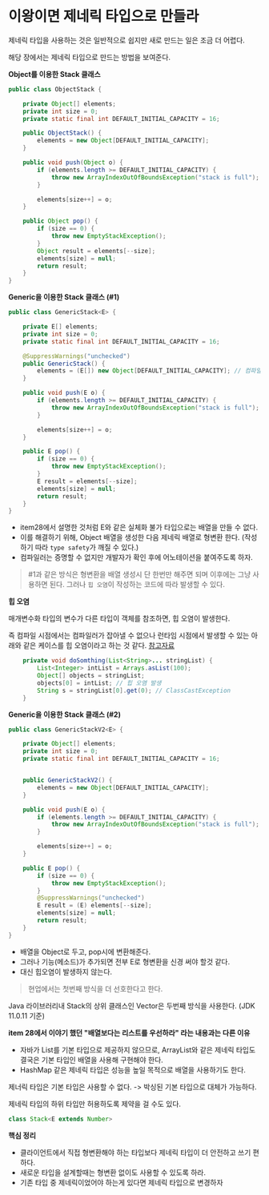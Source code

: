 # 이왕이면 제네릭 타입으로 만들라



제네릭 타입을 사용하는 것은 일반적으로 쉽지만 새로 만드는 일은 조금 더 어렵다.

해당 장에서는 제네릭 타입으로 만드는 방법을 보여준다.





**Object를 이용한 Stack 클래스**

```java
public class ObjectStack {

    private Object[] elements;
    private int size = 0;
    private static final int DEFAULT_INITIAL_CAPACITY = 16;

    public ObjectStack() {
        elements = new Object[DEFAULT_INITIAL_CAPACITY];
    }

    public void push(Object o) {
        if (elements.length >= DEFAULT_INITIAL_CAPACITY) {
            throw new ArrayIndexOutOfBoundsException("stack is full");
        }

        elements[size++] = o;
    }

    public Object pop() {
        if (size == 0) {
            throw new EmptyStackException();
        }
        Object result = elements[--size];
        elements[size] = null;
        return result;
    }
}
```



**Generic을 이용한 Stack 클래스 (#1)**

```java
public class GenericStack<E> {

    private E[] elements;
    private int size = 0;
    private static final int DEFAULT_INITIAL_CAPACITY = 16;

    @SuppressWarnings("unchecked")
    public GenericStack() {
        elements = (E[]) new Object[DEFAULT_INITIAL_CAPACITY]; // 컴파일 경고가 뜨기에, 어노테이션을 붙여주었다.
    }

    public void push(E o) {
        if (elements.length >= DEFAULT_INITIAL_CAPACITY) {
            throw new ArrayIndexOutOfBoundsException("stack is full");
        }

        elements[size++] = o;
    }

    public E pop() {
        if (size == 0) {
            throw new EmptyStackException();
        }
        E result = elements[--size];
        elements[size] = null;
        return result;
    }
}

```

- item28에서 설명한 것처럼 E와 같은 실체화 불가 타입으로는 배열을 만들 수 없다.
- 이를 해결하기 위해, Object 배열을 생성한 다음 제네릭 배열로 형변환 한다. (작성하기 따라 `type safety`가 깨질 수 있다.)
- 컴파일러는 증명할 수 없지만 개발자가 확인 후에 어노테이션을 붙여주도록 하자.

>  #1과 같은 방식은 형변환을 배열 생성시 단 한번만 해주면 되며 이후에는 그냥 사용하면 된다. 그러나 `힙 오염`이 작성하는 코드에 따라 발생할 수 있다.



**힙 오염**

매개변수화 타입의 변수가 다른 타입이 객체를 참조하면, 힙 오염이 발생한다.

즉 컴파일 시점에서는 컴파일러가 잡아낼 수 없으나 런타임 시점에서 발생할 수 있는 아래와 같은 케이스를 힙 오염이라고 하는 것 같다.  [참고자료](https://parkadd.tistory.com/130)

```java
    private void doSomthing(List<String>... stringList) {
        List<Integer> intList = Arrays.asList(100);
        Object[] objects = stringList;
        objects[0] = intList; // 힙 오염 발생
        String s = stringList[0].get(0); // ClassCastException
    }
```





**Generic을 이용한 Stack 클래스 (#2)**

```java
public class GenericStackV2<E> {

    private Object[] elements;
    private int size = 0;
    private static final int DEFAULT_INITIAL_CAPACITY = 16;


    public GenericStackV2() {
        elements = new Object[DEFAULT_INITIAL_CAPACITY];
    }

    public void push(E o) {
        if (elements.length >= DEFAULT_INITIAL_CAPACITY) {
            throw new ArrayIndexOutOfBoundsException("stack is full");
        }

        elements[size++] = o;
    }

    public E pop() {
        if (size == 0) {
            throw new EmptyStackException();
        }
        @SuppressWarnings("unchecked")
        E result = (E) elements[--size];
        elements[size] = null;
        return result;
    }
}
```

- 배열을 Object로 두고, pop시에 변환해준다.
- 그러나 기능(메소드)가 추가되면 전부 E로 형변환을 신경 써야 할것 같다.
- 대신 힙오염이 발생하지 않는다.

> 현업에서는 첫번째 방식을 더 선호한다고 한다.



Java 라이브러리내 Stack의 상위 클래스인 Vector은 두번째 방식을 사용한다. (JDK 11.0.11 기준)



**item 28에서 이야기 했던 "배열보다는 리스트를 우선하라" 라는 내용과는 다른 이유**

- 자바가 List를 기본 타입으로 제공하지 않으므로, ArrayList와 같은 제네릭 타입도 결국은 기본 타입인 배열을 사용해 구현해야 한다.
- HashMap 같은 제네릭 타입은 성능을 높일 목적으로 배열을 사용하기도 한다.



제너릭 타입은 기본 타입은 사용할 수 없다. -> 박싱된 기본 타입으로 대체가 가능하다.

제네릭 타입의 하위 타입만 허용하도록 제약을 걸 수도 있다.

```java
class Stack<E extends Number>
```



**핵심 정리**

- 클라이언트에서 직접 형변환해야 하는 타입보다 제네릭 타입이 더 안전하고 쓰기 편하다.
- 새로운 타입을 설계할때는 형변환 없이도 사용할 수 있도록 하라.
- 기존 타입 중 제네릭이었어야 하는게 있다면 제네릭 타입으로 변경하자


